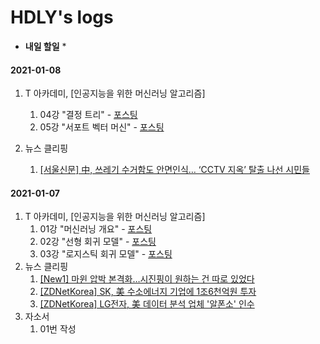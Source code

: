 # HDLY's logs



* <b>내일 할일</b>
  * 



#### 2021-01-08

1. T 아카데미, [인공지능을 위한 머신러닝 알고리즘]

   1. 04강 "결정 트리" - <a href="https://blog.naver.com/handuelly/222200441160">포스팅</a>
   2. 05강 "서포트 벡터 머신" - <a href="https://blog.naver.com/handuelly/222200501175">포스팅</a>

2. 뉴스 클리핑

   1. <a href="https://blog.naver.com/handuelly/222200557401">[서울신문] 中, 쓰레기 수거함도 안면인식… ‘CCTV 지옥’ 탈출 나선 시민들</a>

   

#### 2021-01-07

1. T 아카데미, [인공지능을 위한 머신러닝 알고리즘]
   1. 01강 "머신러닝 개요" - <a href="https://blog.naver.com/handuelly/222199342602">포스팅</a>
   2. 02강 "선형 회귀 모델" - <a href="https://blog.naver.com/handuelly/222199383159">포스팅</a>
   3. 03강 "로지스틱 회귀 모델" - <a href="https://blog.naver.com/handuelly/222199410046">포스팅</a>
2. 뉴스 클리핑
   1. <a href="https://blog.naver.com/handuelly/222199618503">[New1] 마윈 압박 본격화…시진핑이 원하는 건 따로 있었다</a>
   2. <a href="https://blog.naver.com/handuelly/222199634531">[ZDNetKorea] SK, 美 수소에너지 기업에 1조6천억원 투자</a>
   3. <a href="https://blog.naver.com/handuelly/222199649877">[ZDNetKorea] LG전자, 美 데이터 분석 업체 '알폰소' 인수</a>
3. 자소서
   1. 01번 작성

